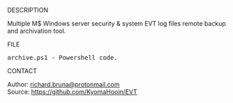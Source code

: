 
DESCRIPTION

Multiple M$ Windows server security & system EVT log files remote backup and archivation tool.

FILE

<pre>
archive.ps1 - Powershell code.
</pre>

CONTACT

Author: richard.bruna@protonmail.com<br>
Source: https://github.com/KyomaHooin/EVT

